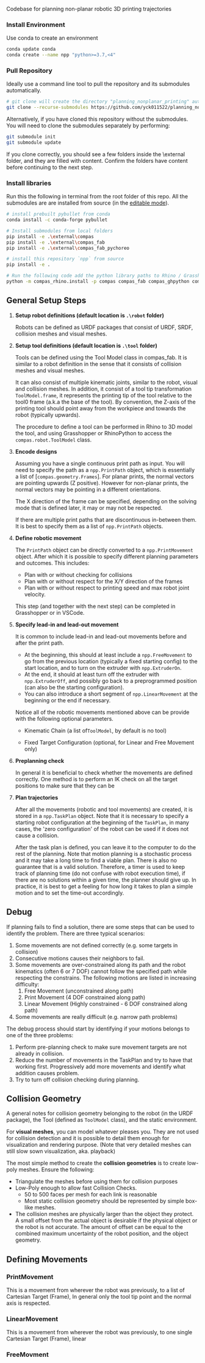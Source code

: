 Codebase for planning non-planar robotic 3D printing trajectories

### Install Environment
Use conda to create an environment
```bash
conda update conda
conda create --name npp "python>=3.7,<4"
```


### Pull Repository
Ideally use a command line tool to pull the repository and its submodules automatically.
```bash
# git clone will create the directory "planning_nonplanar_printing" automatically in the current directory
git clone --recurse-submodules https://github.com/yck011522/planning_nonplanar_printing.git

```
Alternatively, if you have cloned this repository without the submodules. You will need to clone
the submodules separately by performing:

```bash
git submodule init
git submodule update
```

If you clone correctly, you should see a few folders inside the \\external folder, and they are filled with content.
Confirm the folders have content before continuing to the next step. 
### Install libraries

Run this the following in terminal from the root folder of this repo. All the submodules are  are installed from source (in the [editable mode](https://pip.pypa.io/en/stable/reference/pip_install/#install-editable)).

```bash
# install prebuilt pybullet from conda
conda install -c conda-forge pybullet

# Install submodules from local folders
pip install -e .\external\compas
pip install -e .\external\compas_fab
pip install -e .\external\compas_fab_pychoreo

# install this repository `npp` from source 
pip install -e .

# Run the following code add the python library paths to Rhino / Grasshopper
python -m compas_rhino.install -p compas compas_fab compas_ghpython compas_rhino npp

```

## General Setup Steps

1. **Setup robot definitions (default location is `.\robot` folder)**

   Robots can be defined as URDF packages that consist of URDF, SRDF, collision meshes and visual meshes.  

2. **Setup tool definitions (default location is `.\tool` folder)**

   Tools can be defined using the Tool Model class in compas_fab. It is similar to a robot definition in the sense that it consists of collision meshes and visual meshes. 

   It can also consist of multiple kinematic joints, similar to the robot, visual and collision meshes. In addition, it consist of a tool tip transformation `ToolModel.frame`, it represents the printing tip of the tool relative to the tool0 frame (a.k.a the base of the tool). By convention, the Z-axis of the printing tool should point away from the workpiece and towards the robot (typically upwards).

   The procedure to define a tool can be performed in Rhino to 3D model the tool, and using Grasshopper or RhinoPython to access the `compas.robot.ToolModel` class.

3. **Encode designs**

   Assuming you have a single continuous print path as input. You will need to specify the path as a `npp.PrintPath` object, which is essentially a list of [`compas.geometry.Frames`]. For planar prints, the normal vectors are pointing upwards (Z positive). However for non-planar prints, the normal vectors may be pointing in a different orientations.

   The X direction of the frame can be specified, depending on the solving mode that is defined later, it may or may not be respected.   

   If there are multiple print paths that are discontinuous in-between them. It is best to specify them as a list of `npp.PrintPath` objects.

4. **Define robotic movement** 

   The `PrintPath` object can be directly converted to a `npp.PrintMovement` object. After which it is possible to specify different planning parameters and outcomes. This includes:

   - Plan with or without checking for collisions
   - Plan with or without respect for the X/Y direction of the frames
   - Plan with or without respect to printing speed and max robot joint velocity.

   This step (and together with the next step) can be completed in Grasshopper or in VSCode.

5. **Specify lead-in and lead-out movement**

   It is common to include lead-in and lead-out movements before and after the print path. 

   - At the beginning, this should at least include a `npp.FreeMovement` to go from the previous location (typically a fixed starting config) to the start location, and to turn on the extruder with `npp.ExtruderOn`.
   - At the end, it should at least turn off the extruder with `npp.ExtruderOff`, and possibly go back to a preprogrammed position (can also be the starting configuration).
   - You can also introduce a short segment of `npp.LinearMovement` at the beginning or the end if necessary.

   Notice all of the robotic movements mentioned above can be provide with the following optional parameters.

   - Kinematic Chain (a list of`ToolModel`, by default is no tool)

   - Fixed Target Configuration (optional, for Linear and Free Movement only)

   

6. **Preplanning check**

   In general it is beneficial to check whether the movements are defined correctly. One method is to perform an IK check on all the target positions to make sure that they can be 

7. **Plan trajectories**

   After all the movements (robotic and tool movements) are created, it is stored in a `npp.TaskPlan` object. Note that it is necessary to specify a starting robot configuration at the beginning of the `TaskPlan`, in many cases, the 'zero configuration' of the robot can be used if it does not cause a collision.

   After the task plan is defined, you can leave it to the computer to do the rest of the planning. Note that motion planning is a stochastic process and it may take a long time to find a viable plan. There is also no guarantee that is a valid solution. Therefore, a timer is used to keep track of planning time (do not confuse with robot execution time), if there are no solutions within a given time, the planner should give up. In practice, it is best to get a feeling for how long it takes to plan a simple motion and to set the time-out accordingly.

   

## Debug

If planning fails to find a solution, there are some steps that can be used to identify the problem. There are three typical scenarios:

1. Some movements are not defined correctly (e.g. some targets in collision)
2. Consecutive motions causes their neighbors to fail. 
3. Some movements are over-constrained along its path and the robot kinematics (often 6 or 7 DOF) cannot follow the specified path while respecting the constrains. The following motions are listed in increasing difficulty: 
   1. Free Movement (unconstrained along path)
   2. Print Movement (4 DOF constrained along path)
   3. Linear Movement (Highly constrained - 6 DOF constrained along path)
4. Some movements are really difficult (e.g. narrow path problems)

The debug process should start by identifying if your motions belongs to one of the three problems:

1. Perform pre-planning check to make sure movement targets are not already in collision. 
2. Reduce the number of movements in the TaskPlan and try to have that working first. Progressively add more movements and identify what addition causes problem.
3. Try to turn off collision checking during planning. 

## Collision Geometry

A general notes for collision geometry belonging to the robot (in the URDF package), the Tool (defined as `ToolModel` class), and the static environment.

For **visual meshes**, you can model whatever pleases you. They are not used for collision detection and it is possible to detail them enough for visualization and rendering purpose. (Note that very detailed meshes can still slow sown visualization, aka. playback) 

The most simple method to create the **collision geometries** is to create low-poly meshes.  Ensure the following:

- Triangulate the meshes before using them for collision purposes
- Low-Poly enough to allow fast Collision Checks. 
  - 50 to 500 faces per mesh for each link is reasonable
  - Most static collision geometry should be represented by simple box-like meshes.
- The collision meshes are physically larger than the object they protect. A small offset from the actual object is desirable if the physical object or the robot is not accurate. The amount of offset can be equal to the combined maximum uncertainty of the robot position, and the object geometry.



## Defining Movements 

### PrintMovement

This is a movement from wherever the robot was previously, to a list of Cartesian Target (Frame), In general only the tool tip point and the normal axis is respected.  

### LinearMovement

This is a movement from wherever the robot was previously, to one single Cartesian Target (Frame), linear 

### FreeMovment
